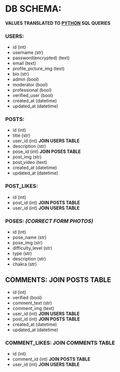 # DB SCHEMA:
#### VALUES TRANSLATED TO [PYTHON](http://initd.org/psycopg/docs/usage.html#passing-parameters-to-sql-queries)  SQL QUERIES

### USERS:
- id (int)
- username (str)
- password(encrypted) (text)
- email (text)
- profile_picture_img (text)
- bio (str)
- admin (bool)
- moderator (bool)
- professional (bool)
- verified_user (bool)
- created_at (datetime)
- updated_at (datetime)

### POSTS:
- id (int)
- title (str)
- user_id (int) **JOIN USERS TABLE**
- description (str)
- pose_id (int)  **JOIN POSES TABLE**
- post_img (str)
- post_video  (text)
- created_at (datetime)
- updated_at (datetime)

### POST_LIKES:
- id (int)
- post_id  (int)  **JOIN POSTS TABLE**
- user_id  (int)  **JOIN USERS TABLE**

### POSES:  _(CORRECT FORM PHOTOS)_
- id  (int)
- pose_name (str)
- pose_img (str)
- difficulty_level (str)
- type (str)
- description (str)
- chakra (str)

## COMMENTS: **JOIN POSTS TABLE**
- id  (int)
- verified (bool)
- comment_text (str)
- comment_img (text)
- user_id  (int) **JOIN USERS TABLE**
- post_id  (int)  **JOIN POSTS TABLE**
- created_at (datetime)
- updated_at (datetime)

### COMMENT_LIKES: **JOIN COMMENTS TABLE**
- id  (int)
- comment_id  (int) **JOIN POSTS TABLE**
- user_id  (int) **JOIN USERS TABLE**
